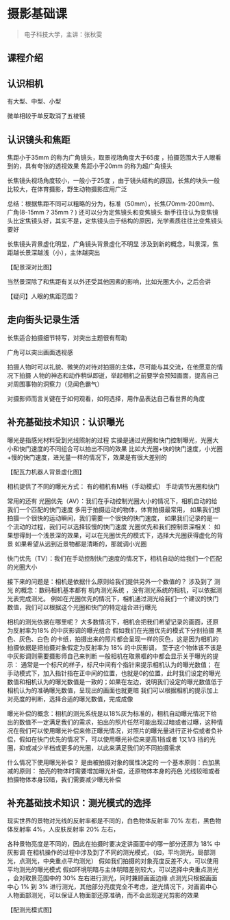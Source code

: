 # 摄影基础课

> 电子科技大学，主讲：张秋雯

## 课程介绍




## 认识相机

有大型、中型、小型

微单相较于单反取消了五棱镜




## 认识镜头和焦距
焦距小于35mm 的称为广角镜头，取景视场角度大于65度 ，拍摄范围大于人眼看到的，具有夸张的透视效果
焦距小于20mm 的称为超广角镜头

长焦镜头视场角度较小，一般小于25度 ，由于镜头结构的原因，长焦的块头一般比较大，在体育摄影，野生动物摄影应用广泛
 
总结：根据焦距不同可以粗略的分为，标准（50mm），长焦(70mm-200mm)、广角(8-15mm ? 35mm ? )
还可以分为定焦镜头和变焦镜头
新手往往认为变焦镜头比定焦镜头好，其实不是，定焦镜头由于结构的原因，光学素质往往比变焦镜头要好 

长焦镜头背景虚化明显，广角镜头背景虚化不明显
涉及到新的概念，叫景深，焦距越长景深越浅（小），主体越突出

【配景深对比图】

当然景深除了和焦距有关以外还受其他因素的影响，比如光圈大小，之后会讲

【疑问】人眼的焦距范围？








## 走向街头记录生活
长焦适合拍摄细节特写，对突出主题很有帮助

广角可以突出画面透视感


拍摄人物时可以礼貌、微笑的对待对拍摄的主体，尽可能与其交流，在他愿意的情况下拍摄
人物的神态和动作稍纵即逝，举起相机之前要学会预知画面，提高自己对周围事物的洞察力（见闻色霸气）

对摄影师而言关键在于如何观看，如何选择，用作品表达自己看世界的角度




## 补充基础技术知识：认识曝光

曝光是指感光材料受到光线照射的过程
实操是通过光圈和快门控制曝光，光圈大小和快门速度的不同组合可以拍出不同的效果
比如大光圈+快的快门速度，小光圈+慢的快门速度，进光量一样的情况下，效果是有很大差别的

【配瓦力机器人背景虚化图】

相机提供了不同的曝光方式：
有的相机有M档（手动模式） 手动调节光圈和快门

常用的还有
光圈优先（AV）：我们在手动控制光圈大小的情况下，相机自动的给我们一个匹配的快门速度
    多用于拍摄运动的物体，体育拍摄最常用，
    如果我们想拍摄一个很快的运动瞬间，我们需要一个很快的快门速度，
    如果我们记录的是一个流动的过程，我们可以选择较慢的快门速度
    光圈优先和我们控制景深相关：
        如果想得到一个浅景深的效果，可以在光圈优先的模式下，选择大光圈获得虚化的背景
        如果希望从远到近景物都是清晰的，那就调小光圈


快门优先（TV）：我们在手动控制快门速度的情况下，相机自动的给我们一个匹配的光圈大小

接下来的问题是：相机是依据什么原则给我们提供另外一个数值的？
    涉及到了 测光 的概念：数码相机基本都有 机内测光系统 ，没有测光系统的相机，可以依据测光表完成测光。
    例如在光圈优先的情况下，相机通过测光给我们一个建议的快门数值，我们可以根据这个光圈和快门的特定组合进行曝光
    
相机的测光依据在哪里呢？
大多数情况下，相机会把我们希望记录的画面，还原为反射率为18% 的中灰影调的曝光组合
假如我们在光圈优先的模式下分别拍摄 黑色、灰色、白色 的卡纸，拍摄出来的照片都会呈现一样的灰色，这是因为相机的拍摄依据是把拍摄对象假定为反射率为 18% 的中灰影调，
至于这个物体该不该是中灰影调则需要摄影师自己来判断
一般相机在取景框的中都会显示关于曝光的提示： 通常是一个标尺的样子，标尺中间有个指针来提示相机认为的曝光数值；
在手动模式下，加入指针指在正中间的位置，也就是0的位置，此时我们设定的曝光数值和相机认为的曝光数值是一致的；如果在左边，说明我们设定的曝光数值低于相机认为的准确曝光数值，呈现出的画面也就更暗 
我们可以根据相机的提示加上对亮度的判断，选择合适的曝光数值，完成成像

曝光补偿的概念：相机的测光系统是以18%灰为标准的，相机自动曝光情况下给出的数值不一定满足我们的需求，拍出的照片任然可能出现过暗或者过曝，这种情况在我们可以使用曝光补偿来修正曝光情况，对照片的曝光量进行正补偿或者负补偿，假如在快门优先的情况下，可以使用曝光补偿来提高1挡或者 1又1/3 挡的光圈，抑或减少半档或更多的光圈，以此来满足我们的不同拍摄需求

什么情况下使用曝光补偿？
是由被拍摄对象的属性决定的
一个基本原则：白加黑减的原则：
    拍亮的物体时需要增加曝光补偿，还原物体本身的亮色
    光线较暗或者拍摄物体本身较暗，我们需要减少曝光补偿










## 补充基础技术知识：测光模式的选择

现实世界的景物对光线的反射率都是不同的，白色物体反射率 70% 左右，黑色物体反射率 4%，人皮肤反射率 20%  左右，

各种景物亮度是不同的，因此在拍摄时要决定讲画面中的哪一部分还原为 18% 中灰影调
在相机操作的过程中涉及到了不同的测光模式，（如，平均测光，局部测光，点测光，中央重点平均测光）
假如我们拍摄的对象亮度反差不大，可以使用平均测光的曝光模式
假如环境明暗与主体明暗差别较大，可以选择中央重点测光 ，会对取景范围中的 30% 左右进行测光，同时兼顾画面边缘
点测光只根据画面中心 1% 到 3% 进行测光，其他部分亮度完全不考虑，逆光情况下，对画面中心人物面部测光，可以保证人物面部还原准确，而不会出现逆光剪影的效果

【配测光模式图】





